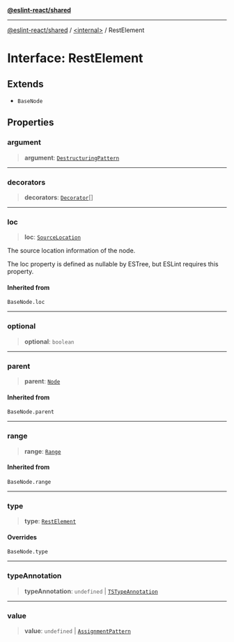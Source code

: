 [**@eslint-react/shared**](../../README.md)

***

[@eslint-react/shared](../../README.md) / [\<internal\>](../README.md) / RestElement

# Interface: RestElement

## Extends

- `BaseNode`

## Properties

### argument

> **argument**: [`DestructuringPattern`](../type-aliases/DestructuringPattern.md)

***

### decorators

> **decorators**: [`Decorator`](Decorator.md)[]

***

### loc

> **loc**: [`SourceLocation`](SourceLocation.md)

The source location information of the node.

The loc property is defined as nullable by ESTree, but ESLint requires this property.

#### Inherited from

`BaseNode.loc`

***

### optional

> **optional**: `boolean`

***

### parent

> **parent**: [`Node`](../type-aliases/Node.md)

#### Inherited from

`BaseNode.parent`

***

### range

> **range**: [`Range`](../type-aliases/Range.md)

#### Inherited from

`BaseNode.range`

***

### type

> **type**: [`RestElement`](../README.md#restelement)

#### Overrides

`BaseNode.type`

***

### typeAnnotation

> **typeAnnotation**: `undefined` \| [`TSTypeAnnotation`](TSTypeAnnotation.md)

***

### value

> **value**: `undefined` \| [`AssignmentPattern`](AssignmentPattern.md)
